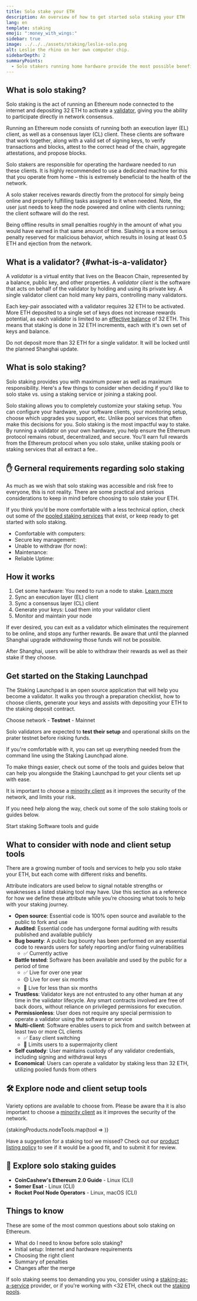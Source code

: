 ```yaml
---
title: Solo stake your ETH
description: An overview of how to get started solo staking your ETH
lang: en
template: staking
emoji: ":money_with_wings:"
sidebar: true
image: ../../../assets/staking/leslie-solo.png
alt: Leslie the rhino on her own computer chip.
sidebarDepth: 2
summaryPoints:
  - Solo stakers running home hardware provide the most possible benefit to the health and decentralization of the Ethereum network.
---
```


## What is solo staking?

Solo staking is the act of running an Ethereum node connected to the internet and depositing 32 ETH to activate a [validator](#what-is-a-validator), giving you the ability to participate directly in network consensus.

Running an Ethereum node consists of running both an execution layer (EL) client, as well as a consensus layer (CL) client. These clients are software that work together, along with a valid set of signing keys, to verify transactions and blocks, attest to the correct head of the chain, aggregate attestations, and propose blocks.

Solo stakers are responsible for operating the hardware needed to run these clients. It is highly recommended to use a dedicated machine for this that you operate from home – this is extremely beneficial to the health of the network.

A solo staker receives rewards directly from the protocol for simply being online and properly fulfilling tasks assigned to it when needed. Note, the user just needs to keep the node powered and online with clients running; the client software will do the rest.

Being offline results in small penalties roughly in the amount of what you would have earned in that same amount of time. Slashing is a more serious penalty reserved for malicious behavior, which results in losing at least 0.5 ETH and ejection from the network.

## What is a validator? {#what-is-a-validator}

A _validator_ is a virtual entity that lives on the Beacon Chain, represented by a balance, public key, and other properties. A _validator client_ is the software that acts on behalf of the validator by holding and using its private key. A single validator client can hold many key pairs, controlling many validators.

Each key-pair associated with a validator requires 32 ETH to be activated. More ETH deposited to a single set of keys does not increase rewards potential, as each validator is limited to an [effective balance]() of 32 ETH. This means that staking is done in 32 ETH increments, each with it's own set of keys and balance.

Do not deposit more than 32 ETH for a single validator. It will be locked until the planned Shanghai update.

## What is solo staking?

Solo staking provides you with maximum power as well as maximum responsibility. Here's a few things to consider when deciding if you'd like to solo stake vs. using a staking service or joining a staking pool.

<Card title="Full control">
  Solo staking allows you to completely customize your staking setup. You can configure your hardware, your software clients, your monitoring setup, choose which upgrades you support, etc. Unlike pool services that often make this decisions for you.
</Card>
<Card title="Network security">
  Solo staking is the most impactful way to stake. By running a validator on your own hardware, you help ensure the Ethereum protocol remains robust, decentralized, and secure.
</Card>
<Card title="Maximum rewards">
  You'll earn full rewards from the Ethereum protocol when you solo stake, unlike staking pools or staking services that all extract a fee..
</Card>

## ✋ Gerneral requirements regarding solo staking

As much as we wish that solo staking was accessible and risk free to everyone, this is not reality. There are some practical and serious considerations to keep in mind before choosing to solo stake your ETH.

If you think you’d be more comfortable with a less technical option, check out some of the [pooled staking services](/staking/pools/) that exist, or keep ready to get started with solo staking.

- Comfortable with computers: <!-- TODO: Quick explanation -->
- Secure key management: <!-- TODO: Quick explanation -->
- Unable to withdraw (for now): <!-- TODO: Quick explanation -->
- Maintenance: <!-- TODO: Quick explanation -->
- Reliable Uptime: <!-- TODO: Quick explanation -->

## How it works

1. Get some hardware: You need to run a node to stake. [Learn more](/run-a-node/)
2. Sync an execution layer (EL) client
3. Sync a consensus layer (CL) client
4. Generate your keys: Load them into your validator client
5. Monitor and maintain your node

If ever desired, you can exit as a validator which eliminates the requirement to be online, and stops any further rewards. Be aware that until the planned Shanghai upgrade _withdrawing_ those funds will not be possible.

After Shanghai, users will be able to withdraw their rewards as well as their stake if they choose.

## Get started on the Staking Launchpad

The Staking Launchpad is an open source application that will help you become a validator. It walks you through a preparation checklist, how to choose clients, generate your keys and assists with depositing your ETH to the staking deposit contract.

<LaunchpadWidget>
  
  Choose network
    - **Testnet**
    - Mainnet

Solo validators are expected to **test their setup** and operational skills on the prater testnet before risking funds.

If you're comfortable with it, you can set up everything needed from the command line using the Staking Launchpad alone.

To make things easier, check out some of the tools and guides below that can help you alongside the Staking Launchpad to get your clients set up with ease.

It is important to choose a [minority client](/client-diversity) as it improves the security of the network, and limits your risk.

If you need help along the way, check out some of the solo staking tools or guides below.

<ButtonLink to="https://prater.launchpad.ethereum.org">Start staking</ButtonLink>
<ButtonLink scrollTo="#tools">Software tools and guide</ButtonLink>

</LaunchpadWidget>

## What to consider with node and client setup tools

There are a growing number of tools and services to help you solo stake your ETH, but each come with different risks and benefits.

Attribute indicators are used below to signal notable strengths or weaknesses a listed staking tool may have. Use this section as a reference for how we define these attribute while you’re choosing what tools to help with your staking journey.

<!-- Card grid: -->

- **Open source**: Essential code is 100% open source and available to the public to fork and use
- **Audited**: Essential code has undergone formal auditing with results published and available publicly
- **Bug bounty**: A public bug bounty has been performed on any essential code to rewards users for safely reporting and/or fixing vulnerabilities
  - ✅ Currently active
- **Battle tested**: Software has been available and used by the public for a period of time
  - ✅ Live for over one year
  - 🟡 Live for over six months
  - 🛑 Live for less than six months
- **Trustless**: Validator keys are not entrusted to any other human at any time in the validator lifecycle. Any smart contracts involved are free of back doors, without reliance on privileged permissions for execution.
- **Permissionless**: User does not require any special permission to operate a validator using the software or service
- **Multi-client**: Software enables users to pick from and switch between at least two or more CL clients
  - ✅ Easy client switching
  - 🛑 Limits users to a supermajority client
- **Self custody**: User maintains custody of any validator credentials, including signing and withdrawal keys
- **Economical**: Users can operate a validator by staking less than 32 ETH, utilizing pooled funds from others

## 🛠 Explore node and client setup tools

Variety options are available to choose from. Please be aware tha it is also important to choose a [minority client](/client-diversity) as it improves the security of the network.

<CardGrid>
  {stakingProducts.nodeTools.map(tool => <Card tool={tool} />)}
</CardGrid>

Have a suggestion for a staking tool we missed? Check out our [product listing policy](/contributing/adding-staking-product/) to see if it would be a good fit, and to submit it for review.

## 📖 Explore solo staking guides

- **CoinCashew's Ethereum 2.0 Guide** - Linux (CLI)
- **Somer Esat** - Linux (CLI)
- **Rocket Pool Node Operators** - Linux, macOS (CLI)

## Things to know

These are some of the most common questions about solo staking on Ethereum.

<!-- TODO: Edit and fill this out, and reevaluate placement on page -->

- What do I need to know before solo staking?
  <!-- TODO: Answer -->
- Initial setup: Internet and hardware requirements
  <!-- TODO: Answer -->
- Choosing the right client
  <!-- TODO: Answer -->
- Summary of penalties
  <!-- TODO: Answer -->
- Changes after the merge
  <!-- TODO: Answer -->

If solo staking seems too demanding you you, consider using a [staking-as-a-service](/staking/saas/) provider, or if you're working with <32 ETH, check out the [staking pools](/staking/pools/).

<FeedbackCard prompt="Was this page helpful?" />
